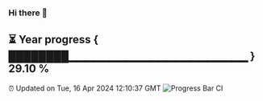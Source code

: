 ### Hi there 👋
⏳ Year progress { ████████▁▁▁▁▁▁▁▁▁▁▁▁▁▁▁▁▁▁▁▁▁▁ } 29.10 %
---
⏰ Updated on Tue, 16 Apr 2024 12:10:37 GMT
![Progress Bar CI](https://github.com/Moyi321/Moyi321/workflows/Progress%20Bar%20CI/badge.svg)

